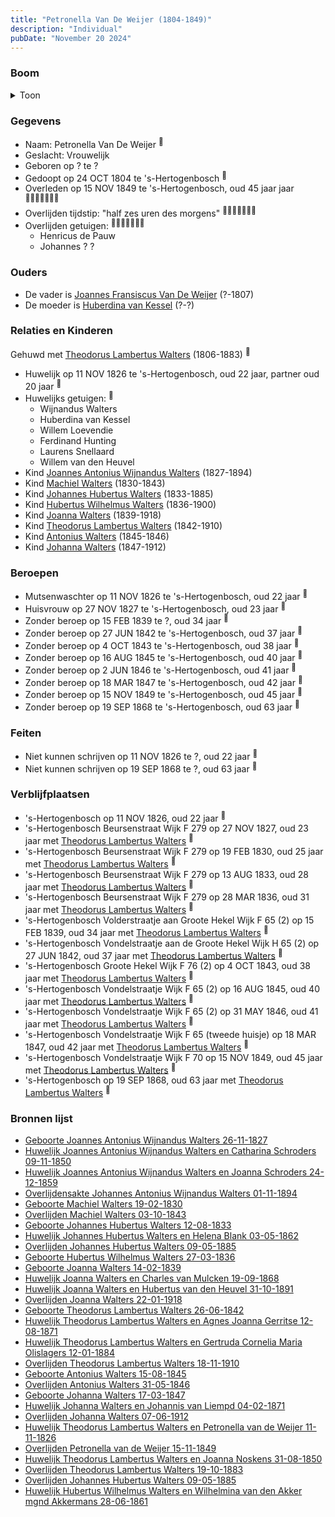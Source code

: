 ```yaml
---
title: "Petronella Van De Weijer (1804-1849)"
description: "Individual"
pubDate: "November 20 2024"
---
```


### Boom
<details><summary>Toon</summary>

![test](https://www.plantuml.com/plantuml/svg/fPPjJzim4CVV-rESu0MlAkMv2Qg05jgnZYTj1JHD4t8JhmbrOcIxGnNYkyzEtGVIY4RTkpXdvtvtzxzppeJ4NCvoYiGqArumnpcCSJoTS3OhadD66GV9SI6KYHGIfLb28CvuJCdYcUGlSWuvoSU4YyKh8GadJCvV2DhuQaon4F260A37U4BuACtYQK64w7Hod1Kd9-2YTuIEuAvq9T3YnC6GuK9jWu76o4Gy4_202xWWy4YoPy8F00luQbcsRm4Szjs1F-WfFsz_CaAJT-WSZ_5u_ZHcKb9oV0AdSBfX4zCPfK-uI9vYpeGOC-L9RR836DvVWHrQRJWIhKl29PkGOin4d2f8GtOvKq4dMO7XhmBwfa8XT4rZAvf1h-_stV-bqPjMJZl7hoHHJYVQK7eRM9Qbl1tIR9BAEQ6KlIgFxyZafDKoEv31Mhym9zKBPRB222sTt179bNDASNskrLvObMrtb8u7j-SZdKwlKVPzkBbzKDkzg2xxIyXHIbZ2kDB35TRoa-hf4LEbFh7c39jemcx3Z_wTvWiQyKKcdD3zH1sRXR9j4v4Jh4hcHDibgqY-MqXMP3gixBbG6Di1sfRR940dMFglqVFkUCtXo8DhZ8NaMPpADUqrZbFrXMqqhr7k8nZqU-hhhhK7cciguNrMYI5B5_ai6xPE9kse4Qe3tVil6hN6sqxK2AwxFxLe_5qZfIJCQ4feNbTnlr75syhTTyqQxC7Qwuzqj1VzSrKVouBkpOLAzV3-HY_3pN5KIXLlGmPDff_jBMjVq-Wx8Hq7XbrDP8UVPBJ1bB3Lb6_MH6K6Gi_Pfud2HHT5TetELxJhZgyYDXjalb6eLoEotSra6ubwDPgfT5DDoQD69L_gqjjd4hMD1ksQ2fGNdhwOpFtcHCZS0EiNPkwspEYihBqFQpKKAdQ_iWugwtPb7LRM9P2UsArVwaSf8SNlbMCpBpyQD86PJjKJFZAZe6e8a6c_gg6DZDAhXX0PVLKDwdVWZAXB9wV_0000)
</details>

### Gegevens
- Naam: Petronella Van De Weijer <sup><a href="../s00110/" style="text-decoration:none" title="Huwelijk Johannes Hubertus Walters en Helena Blank 03-05-1862">:link:</a></sup>
- Geslacht: Vrouwelijk
- Geboren op ? te ? 
- Gedoopt op 24 OCT 1804 te 's-Hertogenbosch <sup><a href="../s00136/" style="text-decoration:none" title="Huwelijk Theodorus Lambertus Walters en Petronella van de Weijer 11-11-1826">:link:</a></sup>
- Overleden op 15 NOV 1849 te 's-Hertogenbosch, oud 45 jaar jaar <sup><a href="../s00146/" style="text-decoration:none" title="Overlijden Petronella van de Weijer 15-11-1849">:link:</a><a href="../s00148/" style="text-decoration:none" title="Huwelijk Joannes Antonius Wijnandus Walters en Catharina Schroders 09-11-1850">:link:</a><a href="../s00110/" style="text-decoration:none" title="Huwelijk Johannes Hubertus Walters en Helena Blank 03-05-1862">:link:</a><a href="../s00153/" style="text-decoration:none" title="Huwelijk Theodorus Lambertus Walters en Agnes Joanna Gerritse 12-08-1871">:link:</a><a href="../s00152/" style="text-decoration:none" title="Huwelijk Johanna Walters en Johannis van Liempd 04-02-1871">:link:</a><a href="../s00147/" style="text-decoration:none" title="Huwelijk Theodorus Lambertus Walters en Joanna Noskens 31-08-1850">:link:</a><a href="../s00150/" style="text-decoration:none" title="Huwelijk Hubertus Wilhelmus Walters en Wilhelmina van den Akker mgnd Akkermans 28-06-1861">:link:</a></sup>
- Overlijden tijdstip: "half zes uren des morgens" <sup><a href="../s00146/" style="text-decoration:none" title="Overlijden Petronella van de Weijer 15-11-1849">:link:</a><a href="../s00148/" style="text-decoration:none" title="Huwelijk Joannes Antonius Wijnandus Walters en Catharina Schroders 09-11-1850">:link:</a><a href="../s00110/" style="text-decoration:none" title="Huwelijk Johannes Hubertus Walters en Helena Blank 03-05-1862">:link:</a><a href="../s00153/" style="text-decoration:none" title="Huwelijk Theodorus Lambertus Walters en Agnes Joanna Gerritse 12-08-1871">:link:</a><a href="../s00152/" style="text-decoration:none" title="Huwelijk Johanna Walters en Johannis van Liempd 04-02-1871">:link:</a><a href="../s00147/" style="text-decoration:none" title="Huwelijk Theodorus Lambertus Walters en Joanna Noskens 31-08-1850">:link:</a><a href="../s00150/" style="text-decoration:none" title="Huwelijk Hubertus Wilhelmus Walters en Wilhelmina van den Akker mgnd Akkermans 28-06-1861">:link:</a></sup>
- Overlijden getuigen: <sup><a href="../s00146/" style="text-decoration:none" title="Overlijden Petronella van de Weijer 15-11-1849">:link:</a><a href="../s00148/" style="text-decoration:none" title="Huwelijk Joannes Antonius Wijnandus Walters en Catharina Schroders 09-11-1850">:link:</a><a href="../s00110/" style="text-decoration:none" title="Huwelijk Johannes Hubertus Walters en Helena Blank 03-05-1862">:link:</a><a href="../s00153/" style="text-decoration:none" title="Huwelijk Theodorus Lambertus Walters en Agnes Joanna Gerritse 12-08-1871">:link:</a><a href="../s00152/" style="text-decoration:none" title="Huwelijk Johanna Walters en Johannis van Liempd 04-02-1871">:link:</a><a href="../s00147/" style="text-decoration:none" title="Huwelijk Theodorus Lambertus Walters en Joanna Noskens 31-08-1850">:link:</a><a href="../s00150/" style="text-decoration:none" title="Huwelijk Hubertus Wilhelmus Walters en Wilhelmina van den Akker mgnd Akkermans 28-06-1861">:link:</a></sup>
  - Henricus de Pauw
  - Johannes ? ?

### Ouders
- De vader is [Joannes Fransiscus Van De Weijer](../i00150/) (?-1807)
- De moeder is [Huberdina van Kessel](../i00151/) (?-?)

### Relaties en Kinderen

Gehuwd met [Theodorus Lambertus Walters](../i00088/) (1806-1883) <sup><a href="../s00136/" style="text-decoration:none" title="Huwelijk Theodorus Lambertus Walters en Petronella van de Weijer 11-11-1826">:link:</a></sup>
- Huwelijk op 11 NOV 1826 te 's-Hertogenbosch, oud 22 jaar, partner oud 20 jaar <sup><a href="../s00136/" style="text-decoration:none" title="Huwelijk Theodorus Lambertus Walters en Petronella van de Weijer 11-11-1826">:link:</a></sup>
- Huwelijks getuigen:  <sup><a href="../s00136/" style="text-decoration:none" title="Huwelijk Theodorus Lambertus Walters en Petronella van de Weijer 11-11-1826">:link:</a></sup>
  - Wijnandus Walters
  - Huberdina van Kessel
  - Willem Loevendie
  - Ferdinand Hunting
  - Laurens Snellaard
  - Willem van den Heuvel
- Kind [Joannes Antonius Wijnandus Walters](../i00103/) (1827-1894)
- Kind [Machiel Walters](../i00104/) (1830-1843)
- Kind [Johannes Hubertus Walters](../i00079/) (1833-1885)
- Kind [Hubertus Wilhelmus Walters](../i00105/) (1836-1900)
- Kind [Joanna Walters](../i00106/) (1839-1918)
- Kind [Theodorus Lambertus Walters](../i00107/) (1842-1910)
- Kind [Antonius Walters](../i00108/) (1845-1846)
- Kind [Johanna Walters](../i00109/) (1847-1912)

### Beroepen
- Mutsenwaschter op 11 NOV 1826 te 's-Hertogenbosch, oud 22 jaar <sup><a href="../s00136/" style="text-decoration:none" title="Huwelijk Theodorus Lambertus Walters en Petronella van de Weijer 11-11-1826">:link:</a></sup>
- Huisvrouw op 27 NOV 1827 te 's-Hertogenbosch, oud 23 jaar <sup><a href="../s00137/" style="text-decoration:none" title="Geboorte Joannes Antonius Wijnandus Walters 26-11-1827">:link:</a></sup>
- Zonder beroep op 15 FEB 1839 te ?, oud 34 jaar <sup><a href="../s00140/" style="text-decoration:none" title="Geboorte Joanna Walters 14-02-1839">:link:</a></sup>
- Zonder beroep op 27 JUN 1842 te 's-Hertogenbosch, oud 37 jaar <sup><a href="../s00141/" style="text-decoration:none" title="Geboorte Theodorus Lambertus Walters 26-06-1842">:link:</a></sup>
- Zonder beroep op 4 OCT 1843 te 's-Hertogenbosch, oud 38 jaar <sup><a href="../s00142/" style="text-decoration:none" title="Overlijden Machiel Walters 03-10-1843">:link:</a></sup>
- Zonder beroep op 16 AUG 1845 te 's-Hertogenbosch, oud 40 jaar <sup><a href="../s00143/" style="text-decoration:none" title="Geboorte Antonius Walters 15-08-1845">:link:</a></sup>
- Zonder beroep op 2 JUN 1846 te 's-Hertogenbosch, oud 41 jaar <sup><a href="../s00144/" style="text-decoration:none" title="Overlijden Antonius Walters 31-05-1846">:link:</a></sup>
- Zonder beroep op 18 MAR 1847 te 's-Hertogenbosch, oud 42 jaar <sup><a href="../s00145/" style="text-decoration:none" title="Geboorte Johanna Walters 17-03-1847">:link:</a></sup>
- Zonder beroep op 15 NOV 1849 te 's-Hertogenbosch, oud 45 jaar <sup><a href="../s00146/" style="text-decoration:none" title="Overlijden Petronella van de Weijer 15-11-1849">:link:</a></sup>
- Zonder beroep op 19 SEP 1868 te 's-Hertogenbosch, oud 63 jaar <sup><a href="../s00151/" style="text-decoration:none" title="Huwelijk Joanna Walters en Charles van Mulcken 19-09-1868">:link:</a></sup>

### Feiten
- Niet kunnen schrijven op 11 NOV 1826 te ?, oud 22 jaar <sup><a href="../s00136/" style="text-decoration:none" title="Huwelijk Theodorus Lambertus Walters en Petronella van de Weijer 11-11-1826">:link:</a></sup>
- Niet kunnen schrijven op 19 SEP 1868 te ?, oud 63 jaar <sup><a href="../s00151/" style="text-decoration:none" title="Huwelijk Joanna Walters en Charles van Mulcken 19-09-1868">:link:</a></sup>

### Verblijfplaatsen
- 's-Hertogenbosch  op 11 NOV 1826, oud 22 jaar  <sup><a href="../s00136/" style="text-decoration:none" title="Huwelijk Theodorus Lambertus Walters en Petronella van de Weijer 11-11-1826">:link:</a></sup>
- 's-Hertogenbosch Beursenstraat Wijk F 279 op 27 NOV 1827, oud 23 jaar met [Theodorus Lambertus Walters](../i00088/) <sup><a href="../s00137/" style="text-decoration:none" title="Geboorte Joannes Antonius Wijnandus Walters 26-11-1827">:link:</a></sup>
- 's-Hertogenbosch Beursenstraat Wijk F 279 op 19 FEB 1830, oud 25 jaar met [Theodorus Lambertus Walters](../i00088/) <sup><a href="../s00138/" style="text-decoration:none" title="Geboorte Machiel Walters 19-02-1830">:link:</a></sup>
- 's-Hertogenbosch Beursenstraat Wijk F 279 op 13 AUG 1833, oud 28 jaar met [Theodorus Lambertus Walters](../i00088/) <sup><a href="../s00111/" style="text-decoration:none" title="Geboorte Johannes Hubertus Walters 12-08-1833">:link:</a></sup>
- 's-Hertogenbosch Beursenstraat Wijk F 279 op 28 MAR 1836, oud 31 jaar met [Theodorus Lambertus Walters](../i00088/) <sup><a href="../s00139/" style="text-decoration:none" title="Geboorte Hubertus Wilhelmus Walters 27-03-1836">:link:</a></sup>
- 's-Hertogenbosch Volderstraatje aan Groote Hekel Wijk F 65 (2) op 15 FEB 1839, oud 34 jaar met [Theodorus Lambertus Walters](../i00088/) <sup><a href="../s00140/" style="text-decoration:none" title="Geboorte Joanna Walters 14-02-1839">:link:</a></sup>
- 's-Hertogenbosch Vondelstraatje aan de Groote Hekel Wijk H 65 (2) op 27 JUN 1842, oud 37 jaar met [Theodorus Lambertus Walters](../i00088/) <sup><a href="../s00141/" style="text-decoration:none" title="Geboorte Theodorus Lambertus Walters 26-06-1842">:link:</a></sup>
- 's-Hertogenbosch Groote Hekel Wijk F 76 (2) op 4 OCT 1843, oud 38 jaar met [Theodorus Lambertus Walters](../i00088/) <sup><a href="../s00142/" style="text-decoration:none" title="Overlijden Machiel Walters 03-10-1843">:link:</a></sup>
- 's-Hertogenbosch Vondelstraatje Wijk F 65 (2) op 16 AUG 1845, oud 40 jaar met [Theodorus Lambertus Walters](../i00088/) <sup><a href="../s00143/" style="text-decoration:none" title="Geboorte Antonius Walters 15-08-1845">:link:</a></sup>
- 's-Hertogenbosch Vondelstraatje Wijk F 65 (2) op 31 MAY 1846, oud 41 jaar met [Theodorus Lambertus Walters](../i00088/) <sup><a href="../s00144/" style="text-decoration:none" title="Overlijden Antonius Walters 31-05-1846">:link:</a></sup>
- 's-Hertogenbosch Vondelstraatje Wijk F 65 (tweede huisje) op 18 MAR 1847, oud 42 jaar met [Theodorus Lambertus Walters](../i00088/) <sup><a href="../s00145/" style="text-decoration:none" title="Geboorte Johanna Walters 17-03-1847">:link:</a></sup>
- 's-Hertogenbosch Vondelstraatje Wijk F 70 op 15 NOV 1849, oud 45 jaar met [Theodorus Lambertus Walters](../i00088/) <sup><a href="../s00146/" style="text-decoration:none" title="Overlijden Petronella van de Weijer 15-11-1849">:link:</a></sup>
- 's-Hertogenbosch  op 19 SEP 1868, oud 63 jaar met [Theodorus Lambertus Walters](../i00088/) <sup><a href="../s00151/" style="text-decoration:none" title="Huwelijk Joanna Walters en Charles van Mulcken 19-09-1868">:link:</a></sup>

### Bronnen lijst
- [Geboorte Joannes Antonius Wijnandus Walters 26-11-1827](../s00137/)
- [Huwelijk Joannes Antonius Wijnandus Walters en Catharina Schroders 09-11-1850](../s00148/)
- [Huwelijk Joannes Antonius Wijnandus Walters en Joanna Schroders 24-12-1859](../s00149/)
- [Overlijdensakte Johannes Antonius Wijnandus Walters 01-11-1894 ](../s00212/)
- [Geboorte Machiel Walters 19-02-1830](../s00138/)
- [Overlijden Machiel Walters 03-10-1843](../s00142/)
- [Geboorte Johannes Hubertus Walters 12-08-1833](../s00111/)
- [Huwelijk Johannes Hubertus Walters en Helena Blank 03-05-1862](../s00110/)
- [Overlijden Johannes Hubertus Walters 09-05-1885](../s00128/)
- [Geboorte Hubertus Wilhelmus Walters 27-03-1836](../s00139/)
- [Geboorte Joanna Walters 14-02-1839](../s00140/)
- [Huwelijk Joanna Walters en Charles van Mulcken 19-09-1868](../s00151/)
- [Huwelijk Joanna Walters en Hubertus van den Heuvel 31-10-1891](../s00158/)
- [Overlijden Joanna Walters 22-01-1918](../s00162/)
- [Geboorte Theodorus Lambertus Walters 26-06-1842](../s00141/)
- [Huwelijk Theodorus Lambertus Walters en Agnes Joanna Gerritse 12-08-1871](../s00153/)
- [Huwelijk Theodorus Lambertus Walters en Gertruda Cornelia Maria Olislagers 12-01-1884](../s00157/)
- [Overlijden Theodorus Lambertus Walters 18-11-1910](../s00160/)
- [Geboorte Antonius Walters 15-08-1845](../s00143/)
- [Overlijden Antonius Walters 31-05-1846](../s00144/)
- [Geboorte Johanna Walters 17-03-1847](../s00145/)
- [Huwelijk Johanna Walters en Johannis van Liempd 04-02-1871](../s00152/)
- [Overlijden Johanna Walters 07-06-1912](../s00161/)
- [Huwelijk Theodorus Lambertus Walters en Petronella van de Weijer 11-11-1826](../s00136/)
- [Overlijden Petronella van de Weijer 15-11-1849](../s00146/)
- [Huwelijk Theodorus Lambertus Walters en Joanna Noskens 31-08-1850](../s00147/)
- [Overlijden Theodorus Lambertus Walters 19-10-1883](../s00156/)
- [Overlijden Johannes Hubertus Walters 09-05-1885](../s00128/)
- [Huwelijk Hubertus Wilhelmus Walters en Wilhelmina van den Akker mgnd Akkermans 28-06-1861](../s00150/)